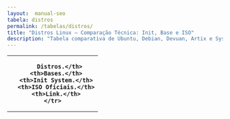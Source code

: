```yaml
---
layout:  manual-seo
tabela: distros
permalink: /tabelas/distros/
title: "Distros Linux — Comparação Técnica: Init, Base e ISO"
description: "Tabela comparativa de Ubuntu, Debian, Devuan, Artix e SystemRescue com foco em init system e filosofia técnica."
---
```


<section>


<div class="evergreen-table">
  <table class="evergreen-table">
  <thead>
    <tr>
      <th>
      
        Distros.</th>
      <th>Bases.</th>
      <th>Init System.</th>
      <th>ISO Oficiais.</th>
      <th>Link.</th>
    </tr>
  </thead>
  <tbody>
    <tr>
      <td data-label="
      
        Distro">Ubuntu</td>
      <td data-label="Base">Debian</td>
      <td data-label="Init System">systemd</td>
      <td data-label="ISO Oficial">24.04 LTS</td>
      <td data-label="Link"><a href="https://ubuntu.com/download">ubuntu.com</a></td>
    </tr>
    <tr>
      <td data-label="
      
        Distro">Debian</td>
      <td data-label="Base">Própria</td>
      <td data-label="Init System">systemd</td>
      <td data-label="ISO Oficial">12.6</td>
      <td data-label="Link"><a href="https://www.debian.org/CD/">debian.org</a></td>
    </tr>
    <tr>
      <td data-label="
      
        Distro">Devuan</td>
      <td data-label="Base">Debian</td>
      <td data-label="Init System">OpenRC / sysvinit</td>
      <td data-label="ISO Oficial">6.0</td>
      <td data-label="Link"><a href="https://devuan.org">devuan.org</a></td>
    </tr>
    <tr>
      <td data-label="
      
        Distro">Artix</td>
      <td data-label="Base">Arch</td>
      <td data-label="Init System">OpenRC / runit / s6</td>
      <td data-label="ISO Oficial">2025.03</td>
      <td data-label="Link"><a href="https://artixlinux.org">artixlinux.org</a></td>
    </tr>
    <tr>
      <td data-label="
      
        Distro">SystemRescue</td>
      <td data-label="Base">Arch</td>
      <td data-label="Init System">OpenRC</td>
      <td data-label="ISO Oficial">10.0</td>
      <td data-label="Link"><a href="https://www.system-rescue.org">system-rescue.org</a></td>
    </tr>
  </tbody>
</table>
</div>


</section>
